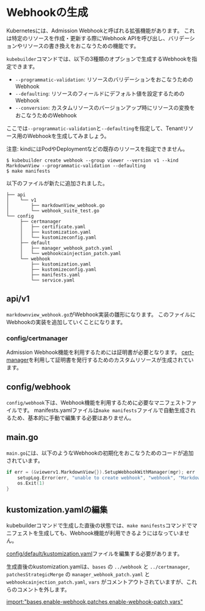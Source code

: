 # Webhookの生成

Kubernetesには、Admission Webhookと呼ばれる拡張機能があります。
これは特定のリソースを作成・更新する際にWebhook APIを呼び出し、バリデーションやリソースの書き換えをおこなうための機能です。

`kubebuilder`コマンドでは、以下の3種類のオプションで生成するWebhookを指定できます。

- `--programmatic-validation`: リソースのバリデーションをおこなうためのWebhook
- `--defaulting`: リソースのフィールドにデフォルト値を設定するためのWebhook
- `--conversion`: カスタムリソースのバージョンアップ時にリソースの変換をおこなうためのWebhook

ここでは`--programmatic-validation`と`--defaulting`を指定して、Tenantリソース用のWebhookを生成してみましょう。

注意: kindにはPodやDeploymentなどの既存のリソースを指定できません。

```console
$ kubebuilder create webhook --group viewer --version v1 --kind MarkdownView --programmatic-validation --defaulting
$ make manifests
```

以下のファイルが新たに追加されました。

```
├── api
│    └── v1
│        ├── markdownView_webhook.go
│        └── webhook_suite_test.go
└── config
     ├── certmanager
     │   ├── certificate.yaml
     │   ├── kustomization.yaml
     │   └── kustomizeconfig.yaml
     ├── default
     │   ├── manager_webhook_patch.yaml
     │   └── webhookcainjection_patch.yaml
     └── webhook
         ├── kustomization.yaml
         ├── kustomizeconfig.yaml
         ├── manifests.yaml
         └── service.yaml
```

## api/v1

`markdownview_webhook.go`がWebhook実装の雛形になります。
このファイルにWebhookの実装を追加していくことになります。

### config/certmanager

Admission Webhook機能を利用するためには証明書が必要となります。
[cert-manager][]を利用して証明書を発行するためのカスタムリソースが生成されています。

## config/webhook

`config/webhook`下は、Webhook機能を利用するために必要なマニフェストファイルです。
manifests.yamlファイルは`make manifests`ファイルで自動生成されるため、基本的に手動で編集する必要はありません。

## main.go

`main.go`には、以下のようなWebhookの初期化をおこなうためのコードが追加されています。

```go
if err = (&viewerv1.MarkdownView{}).SetupWebhookWithManager(mgr); err != nil {
	setupLog.Error(err, "unable to create webhook", "webhook", "MarkdownView")
	os.Exit(1)
}
```

## kustomization.yamlの編集

kubebuilderコマンドで生成した直後の状態では、`make manifests`コマンドでマニフェストを生成しても、Webhook機能が利用できるようにはなっていません。

[config/default/kustomization.yaml](https://github.com/zoetrope/kubebuilder-training/blob/master/codes/markdown-viewer/config/default/kustomization.yaml)ファイルを編集する必要があります。

生成直後のkustomization.yamlは、`bases` の `../webhook` と `../certmanager`, `patchesStrategicMerge` の `manager_webhook_patch.yaml` と `webhookcainjection_patch.yaml`, `vars` がコメントアウトされていますが、これらのコメントを外します。

[import:"bases,enable-webhook,patches,enable-webhook-patch,vars"](../../codes/markdown-viewer/config/default/kustomization.yaml)

[cert-manager]: https://github.com/jetstack/cert-manager
